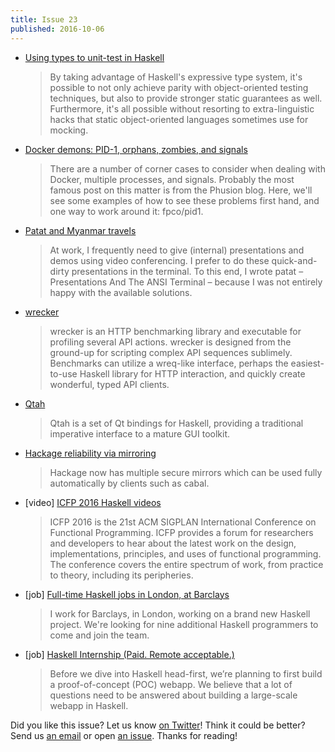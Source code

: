 ```yaml
---
title: Issue 23
published: 2016-10-06
---
```


-   [Using types to unit-test in Haskell](https://lexi-lambda.github.io/blog/2016/10/03/using-types-to-unit-test-in-haskell/)

    > By taking advantage of Haskell's expressive type system, it's possible to not only achieve parity with object-oriented testing techniques, but also to provide stronger static guarantees as well. Furthermore, it's all possible without resorting to extra-linguistic hacks that static object-oriented languages sometimes use for mocking.

-   [Docker demons: PID-1, orphans, zombies, and signals](https://www.fpcomplete.com/blog/2016/10/docker-demons-pid1-orphans-zombies-signals)

    > There are a number of corner cases to consider when dealing with Docker, multiple processes, and signals. Probably the most famous post on this matter is from the Phusion blog. Here, we'll see some examples of how to see these problems first hand, and one way to work around it: fpco/pid1.

-   [Patat and Myanmar travels](https://jaspervdj.be/posts/2016-10-02-patat-myanmar.html)

    > At work, I frequently need to give (internal) presentations and demos using video conferencing. I prefer to do these quick-and-dirty presentations in the terminal. To this end, I wrote patat – Presentations And The ANSI Terminal – because I was not entirely happy with the available solutions.

-   [wrecker](https://github.com/skedgeme/wrecker/blob/0aacc038931b5c7c45419cc314692ea3334b5bf3/README.md)

    > wrecker is an HTTP benchmarking library and executable for profiling several API actions. wrecker is designed from the ground-up for scripting complex API sequences sublimely. Benchmarks can utilize a wreq-like interface, perhaps the easiest-to-use Haskell library for HTTP interaction, and quickly create wonderful, typed API clients.

-   [Qtah](http://khumba.net/projects/qtah/)

    > Qtah is a set of Qt bindings for Haskell, providing a traditional imperative interface to a mature GUI toolkit.

-   [Hackage reliability via mirroring](http://www.well-typed.com/blog/2016/09/hackage-reliability-via-mirroring/)

    > Hackage now has multiple secure mirrors which can be used fully automatically by clients such as cabal.

-   [video] [ICFP 2016 Haskell videos](https://www.youtube.com/playlist?list=PLnqUlCo055hX8RkgLEjBYnETx6NuiL756)

    > ICFP 2016 is the 21st ACM SIGPLAN International Conference on Functional Programming. ICFP provides a forum for researchers and developers to hear about the latest work on the design, implementations, principles, and uses of functional programming. The conference covers the entire spectrum of work, from practice to theory, including its peripheries.

-   [job] [Full-time Haskell jobs in London, at Barclays](http://neilmitchell.blogspot.co.uk/2016/09/full-time-haskell-jobs-in-london-at.html)

    > I work for Barclays, in London, working on a brand new Haskell project. We're looking for nine additional Haskell programmers to come and join the team.

-   [job] [Haskell Internship (Paid. Remote acceptable.)](https://www.vacationlabs.com/haskell-internship/)

    > Before we dive into Haskell head-first, we’re planning to first build a proof-of-concept (POC) webapp. We believe that a lot of questions need to be answered about building a large-scale webapp in Haskell.

Did you like this issue?
Let us know [on Twitter](https://twitter.com/haskellweekly)!
Think it could be better?
Send us [an email](info@haskellweekly.news) or open [an issue](https://github.com/haskellweekly/haskellweekly.github.io/issues/new).
Thanks for reading!
